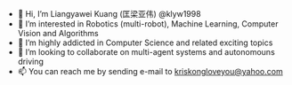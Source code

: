 - 👋 Hi, I’m Liangyawei Kuang (匡梁亚伟) @klyw1998
- 👀 I’m interested in Robotics (multi-robot), Machine Learning, Computer Vision and Algorithms
- 🌱 I’m highly addicted in Computer Science and related exciting topics
- 💞️ I’m looking to collaborate on multi-agent systems and autonomouns driving
- 📫 You can reach me by sending e-mail to kriskongloveyou@yahoo.com

<!---
klyw1998/klyw1998 is a ✨ special ✨ repository because its `README.md` (this file) appears on your GitHub profile.
You can click the Preview link to take a look at your changes.
--->
